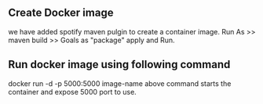 ## Create Docker image

we have added spotify maven pulgin to create a container image. 
Run As >> maven build >> Goals as "package" apply and Run.

## Run docker image using following command

docker run -d -p 5000:5000 image-name
above command starts the container and expose 5000 port to use.
